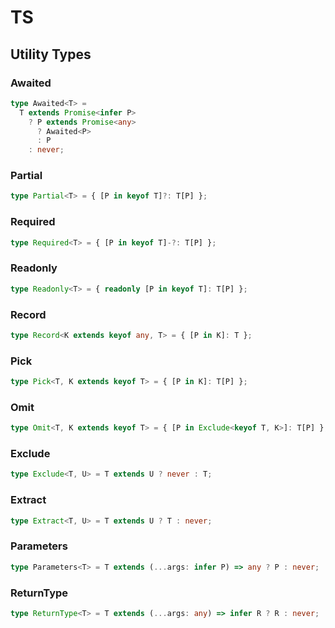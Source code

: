 # TS

## Utility Types

### Awaited

```ts
type Awaited<T> =
  T extends Promise<infer P>
    ? P extends Promise<any>
      ? Awaited<P>
      : P
    : never;
```

### Partial

```ts
type Partial<T> = { [P in keyof T]?: T[P] };
```

### Required

```ts
type Required<T> = { [P in keyof T]-?: T[P] };
```

### Readonly

```ts
type Readonly<T> = { readonly [P in keyof T]: T[P] };
```

### Record

```ts
type Record<K extends keyof any, T> = { [P in K]: T };
```

### Pick

```ts
type Pick<T, K extends keyof T> = { [P in K]: T[P] };
```

### Omit

```ts
type Omit<T, K extends keyof T> = { [P in Exclude<keyof T, K>]: T[P] };
```

### Exclude

```ts
type Exclude<T, U> = T extends U ? never : T;
```

### Extract

```ts
type Extract<T, U> = T extends U ? T : never;
```

### Parameters

```ts
type Parameters<T> = T extends (...args: infer P) => any ? P : never;
```

### ReturnType

```ts
type ReturnType<T> = T extends (...args: any) => infer R ? R : never;
```
